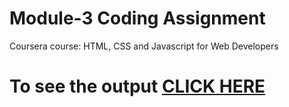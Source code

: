 # Module-3 Coding Assignment

Coursera course: HTML, CSS and Javascript for Web Developers

# To see the output [CLICK HERE](https://gither-jay.github.io/Coursera-test/Assignments/module-3/index.html)